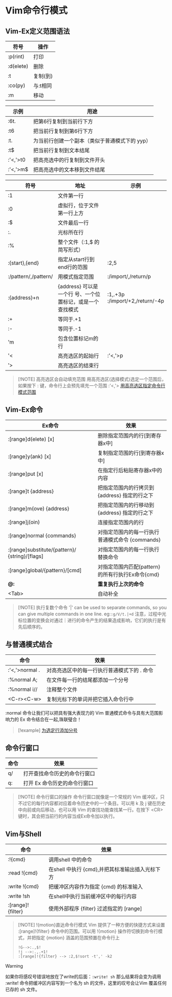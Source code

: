 # Vim命令行模式

## Vim-Ex定义范围语法

| 符号            | 操作        |
| ------------- | --------- |
| :p(rint)      | 打印        |
| :d(elete)<br> | 删除        |
| :t            | 复制(到)<br> |
| :co(py)       | 与:t相同     |
| :m            | 移动        |

| 示例       | 用途                        |
| -------- | ------------------------- |
| :6t.     | 把第6行复制到当前行下方              |
| :t6      | 把当前行复制到第6行下方              |
| :t.      | 为当前行创建一个副本（类似于普通模式下的 yyp） |
| :t$      | 把当前行复制到文本结尾               |
| :'<,'>t0 | 把高亮选中的行复制到文件开头            |
| :'<,'>m$ | 把高亮选中的文本移到文件结尾            |

| 符号                   | 地址                                 | 示例                                 |
| -------------------- | ---------------------------------- | ---------------------------------- |
| :1                   | 文件第一行                              |                                    |
| :0                   | 虚拟行，位于文件第一行上方                      |                                    |
| :$                   | 文件最后一行                             |                                    |
| :.                   | 光标所在行                              |                                    |
| :%                   | 整个文件（:1,$ 的简写形式）                   |                                    |
| :{start},{end}<br>   | 指定从start行到end行的范围                  | :2,5                               |
| :/pattern/,/pattern/ | 用模式指定范围                            | :/import/,/return/p                |
| :{address}+n<br>     | {address} 可以是一个行 号、一个位置标记，或是一个查找模式 | :1,.+3p<br>:/import/+2,/return/-4p |
| :+                   | 等同于.+1                             |                                    |
| :-                   | 等同于.-1                             |                                    |
| 'm                   | 包含位置标记m的行                          |                                    |
| '<                   | 高亮选区的起始行                           | :'<,'>p                            |
| '>                   | 高亮选区的结束行                           |                                    |

> [!NOTE] 高亮选区会自动填充范围
> 用高亮选区(选择模式)选定一个范围后，如果按下 : 键，命令行上会预先填充一个范围 :'<,'>
> [用高亮选区指定命令行模式范围](files/books/Vim.pdf#page=116&selection=75,0,75,9)

## Vim-Ex命令

| Ex命令                                           | 效果                               |
| ---------------------------------------------- | -------------------------------- |
| :[range]d(elete) [x]                           | 删除指定范围内的行[到寄存器x中]                |
| :[range]y(ank) [x]                             | 复制指定范围的行[到寄存器x中]                 |
| :[range]put [x]                                | 在指定行后粘贴寄存器x中的内容                  |
| :[range]t {address}                            | 把指定范围内的行拷贝到 {address} 指定的行之下     |
| :[range]m(ove) {address}                       | 把指定范围内的行移动到 {address} 指定的行之下     |
| :[range]j(oin)                                 | 连接指定范围内的行                        |
| :[range]normal {commands}                      | 对指定范围内的每一行执行普通模式命令 {commands}    |
| :[range]substitute/{pattern}/ {string}/[flags] | 对指定范围内的每一行执行替换命令                 |
| :[range]global/{pattern}/[cmd]                 | 对指定范围内匹配{pattern}的所有行执行Ex命令{cmd} |
| **@:**                                         | **重复执行上次的命令**                    |
| \<Tab>                                         | 自动补全                             |


> [!NOTE] 执行复数个命令
> '|' can be used to separate commands, so you can give multiple commands in one line.
> eg:`:g/V/t.|+d`
> 注意，过程中光标位置的变换会对通过｜进行的命令产生的结果造成影响，它们的执行是有先后顺序的。

## 与普通模式结合

| 命令             | 效果                      |
| -------------- | ----------------------- |
| :'<,'>normal . | 对高亮选区中的每一行执行普通模式下的 . 命令 |
| :%normal A;    | 在文件每一行的结尾都添加一个分号        |
| :%normal i//   | 注释整个文件                  |
| \<C-r>\<C-w>   | 复制光标下的单词并把它插入命令行中       |

:normal 命令让我们可以把具有强大表现力的 Vim 普通模式命令与具有大范围影响力的 Ex 命令结合在一起,珠联璧合！

> [!example] 
> [为选定行添加分号](files/books/Vim.pdf#page=124&selection=32,0,33,6)

## 命令行窗口

| 命令  | 效果               |
| --- | ---------------- |
| q/  | 打开查找命令历史的命令行窗口   |
| q:  | 打开 Ex 命令历史的命令行窗口 |

> [!NOTE] 命令行窗口的操作
> 命令行窗口就像是一个常规的 Vim 缓冲区，只不过它的每行内容都对应着命令历史中的一个条目。可以用 k 及 j 键在历史中向前或向后移动，也可以用 Vim 的查找功能查找某一行。在按下 \<CR> 键时，其会把当前行的内容当成Ex命令加以执行。

## Vim与Shell

| 命令                | 效果                             |
| ----------------- | ------------------------------ |
| :!{cmd}           | 调用shell 中的命令                   |
| :read !{cmd}      | 在shell 中执行 {cmd},并把其标准输出插入光标下方 |
| :write !{cmd}<br> | 把缓冲区内容作为指定 {cmd} 的标准输入         |
| :write !sh<br>    | 在shell中执行当前缓冲区中的每行内容           |
| :[range]!{filter} | 使用外部程序 {filter} 过滤指定的 [range]  |

> [!NOTE] !{motion}直达命令行模式
> Vim 提供了一种方便的快捷方式来设置 :[range]!{filter} 命令中的范围。可以用 !{motion} 操作符切换到命令行模式，并把指定 {motion} 涵盖的范围预置在命令行上
> ```
> !G-->:.,$!
> !j -->:.,.+1!
> :[range]!{filter} --> :2,$!sort -t',' -k2
> ```

> [!warning]
> 如果你将感叹号错误地放在了write的后面：```:write! sh```
> 那么结果将会变为调用 :write! 命令把缓冲区内容写到一个名为 sh 的文件，这里的叹号会让Vim 覆盖任何已存的 sh 文件。
